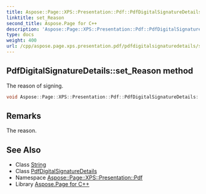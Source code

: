 ```yaml
---
title: Aspose::Page::XPS::Presentation::Pdf::PdfDigitalSignatureDetails::set_Reason method
linktitle: set_Reason
second_title: Aspose.Page for C++
description: 'Aspose::Page::XPS::Presentation::Pdf::PdfDigitalSignatureDetails::set_Reason method. The reason of signing in C++.'
type: docs
weight: 400
url: /cpp/aspose.page.xps.presentation.pdf/pdfdigitalsignaturedetails/set_reason/
---
```

## PdfDigitalSignatureDetails::set_Reason method


The reason of signing.

```cpp
void Aspose::Page::XPS::Presentation::Pdf::PdfDigitalSignatureDetails::set_Reason(System::String value)
```

## Remarks


The reason. 
## See Also

* Class [String](../../../system/string/)
* Class [PdfDigitalSignatureDetails](../)
* Namespace [Aspose::Page::XPS::Presentation::Pdf](../../)
* Library [Aspose.Page for C++](../../../)
